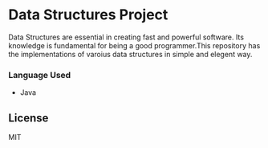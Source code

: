 # Data Structures Project
Data Structures are essential in creating fast and powerful software. Its knowledge is fundamental for being a good programmer.This repository has the implementations of varoius data structures in  simple and elegent way.

### Language Used
- Java

License
----

MIT